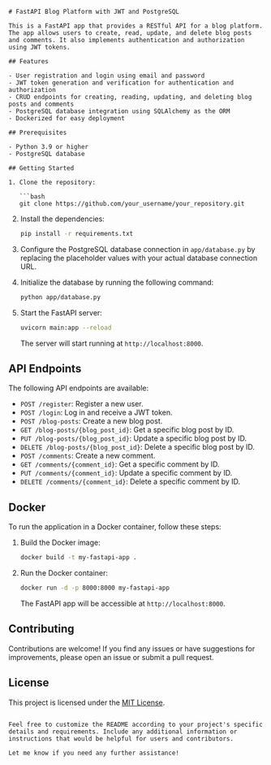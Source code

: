 
```
# FastAPI Blog Platform with JWT and PostgreSQL

This is a FastAPI app that provides a RESTful API for a blog platform. The app allows users to create, read, update, and delete blog posts and comments. It also implements authentication and authorization using JWT tokens.

## Features

- User registration and login using email and password
- JWT token generation and verification for authentication and authorization
- CRUD endpoints for creating, reading, updating, and deleting blog posts and comments
- PostgreSQL database integration using SQLAlchemy as the ORM
- Dockerized for easy deployment

## Prerequisites

- Python 3.9 or higher
- PostgreSQL database

## Getting Started

1. Clone the repository:

   ```bash
   git clone https://github.com/your_username/your_repository.git
   ```

2. Install the dependencies:

   ```bash
   pip install -r requirements.txt
   ```

3. Configure the PostgreSQL database connection in `app/database.py` by replacing the placeholder values with your actual database connection URL.

4. Initialize the database by running the following command:

   ```bash
   python app/database.py
   ```

5. Start the FastAPI server:

   ```bash
   uvicorn main:app --reload
   ```

   The server will start running at `http://localhost:8000`.

## API Endpoints

The following API endpoints are available:

- `POST /register`: Register a new user.
- `POST /login`: Log in and receive a JWT token.
- `POST /blog-posts`: Create a new blog post.
- `GET /blog-posts/{blog_post_id}`: Get a specific blog post by ID.
- `PUT /blog-posts/{blog_post_id}`: Update a specific blog post by ID.
- `DELETE /blog-posts/{blog_post_id}`: Delete a specific blog post by ID.
- `POST /comments`: Create a new comment.
- `GET /comments/{comment_id}`: Get a specific comment by ID.
- `PUT /comments/{comment_id}`: Update a specific comment by ID.
- `DELETE /comments/{comment_id}`: Delete a specific comment by ID.

## Docker

To run the application in a Docker container, follow these steps:

1. Build the Docker image:

   ```bash
   docker build -t my-fastapi-app .
   ```

2. Run the Docker container:

   ```bash
   docker run -d -p 8000:8000 my-fastapi-app
   ```

   The FastAPI app will be accessible at `http://localhost:8000`.

## Contributing

Contributions are welcome! If you find any issues or have suggestions for improvements, please open an issue or submit a pull request.

## License

This project is licensed under the [MIT License](LICENSE).

```

Feel free to customize the README according to your project's specific details and requirements. Include any additional information or instructions that would be helpful for users and contributors.

Let me know if you need any further assistance!
